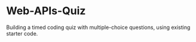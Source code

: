 # Web-APIs-Quiz
Building a timed coding quiz with multiple-choice questions, using existing starter code. 
